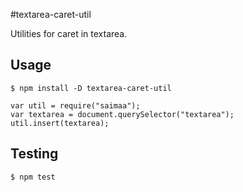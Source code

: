 #textarea-caret-util

Utilities for caret in textarea.

## Usage

```
$ npm install -D textarea-caret-util
```

```
var util = require("saimaa");
var textarea = document.querySelector("textarea");
util.insert(textarea);
```

## Testing

```
$ npm test
```
